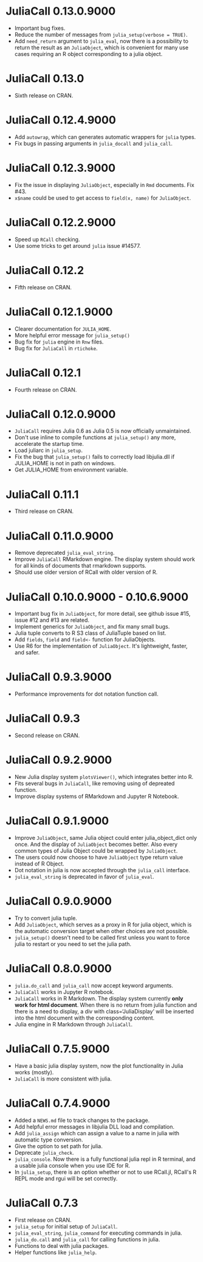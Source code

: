 # JuliaCall 0.13.0.9000

* Important bug fixes.
* Reduce the number of messages from `julia_setup(verbose = TRUE)`.
* Add `need_return` argument to `julia_eval`, now there is a possibility to return
  the result as an `JuliaObject`, which is convenient for many use cases requiring
  an R object corresponding to a julia object.

# JuliaCall 0.13.0

* Sixth release on CRAN.

# JuliaCall 0.12.4.9000

* Add `autowrap`, which can generates automatic wrappers for `julia` types.
* Fix bugs in passing arguments in `julia_docall` and `julia_call`.

# JuliaCall 0.12.3.9000

* Fix the issue in displaying `JuliaObject`, especially in `Rmd` documents. Fix #43.
* `x$name` could be used to get access to `field(x, name)` for `JuliaObject`.

# JuliaCall 0.12.2.9000

* Speed up `RCall` checking.
* Use some tricks to get around `julia` issue #14577.

# JuliaCall 0.12.2

* Fifth release on CRAN.

# JuliaCall 0.12.1.9000

* Clearer documentation for `JULIA_HOME`.
* More helpful error message for `julia_setup()`
* Bug fix for `julia` engine in `Rnw` files.
* Bug fix for `JuliaCall` in `rtichoke`.

# JuliaCall 0.12.1

* Fourth release on CRAN.

# JuliaCall 0.12.0.9000

* `JuliaCall` requires Julia 0.6 as Julia 0.5 is now officially unmaintained.
* Don't use inline to compile functions at `julia_setup()` any more,
  accelerate the startup time.
* Load juliarc in `julia_setup`.
* Fix the bug that `julia_setup()` fails to correctly load libjulia.dll
  if JULIA_HOME is not in path on windows.
* Get JULIA_HOME from environment variable.

# JuliaCall 0.11.1

* Third release on CRAN.

# JuliaCall 0.11.0.9000

* Remove deprecated `julia_eval_string`.
* Improve `JuliaCall` RMarkdown engine.
  The display system should work for all kinds of documents that rmarkdown supports.
* Should use older version of RCall with older version of R.

# JuliaCall 0.10.0.9000 - 0.10.6.9000

* Important bug fix in `JuliaObject`, for more detail, see github issue #15, issue #12 and #13 are related.
* Implement generics for `JuliaObject`, and fix many small bugs.
* Julia tuple converts to R S3 class of JuliaTuple based on list.
* Add `fields`, `field` and `field<-` function for JuliaObjects.
* Use R6 for the implementation of `JuliaObject`. It's lightweight, faster, and safer.

# JuliaCall 0.9.3.9000

* Performance improvements for dot notation function call.

# JuliaCall 0.9.3

* Second release on CRAN.

# JuliaCall 0.9.2.9000

* New Julia display system `plotsViewer()`, which integrates better into R.
* Fits several bugs in `JuliaCall`, like removing using of depreated function.
* Improve display systems of RMarkdown and Jupyter R Notebook.

# JuliaCall 0.9.1.9000

* Improve `JuliaObject`, same Julia object could enter julia_object_dict only once.
  And the display of `JuliaObject` becomes better.
  Also every common types of Julia Object could be wrapped by `JuliaObject`.
* The users could now choose to have `JuliaObject` type return value instead of
  R Object.
* Dot notation in julia is now accepted through the `julia_call` interface.
* `julia_eval_string` is deprecated in favor of `julia_eval`.

# JuliaCall 0.9.0.9000

* Try to convert julia tuple.
* Add `JuliaObject`, which serves as a proxy in R for julia object,
  which is the automatic conversion target when other choices are not possible.
* `julia_setup()` doesn't need to be called first unless you want to force
  julia to restart or you need to set the julia path.

# JuliaCall 0.8.0.9000

* `julia.do_call` and `julia_call` now accept keyword arguments.
* `JuliaCall` works in Jupyter R notebook.
* `JuliaCall` works in R Markdown.
  The display system currently **only work for html document**.
  When there is no return from julia function and there is a need to display,
  a div with class=‘JuliaDisplay’ will be inserted into the html document
  with the corresponding content.
* Julia engine in R Markdown through `JuliaCall`.

# JuliaCall 0.7.5.9000

* Have a basic julia display system, now the plot functionality in Julia works (mostly).
* `JuliaCall` is more consistent with julia.

# JuliaCall 0.7.4.9000

* Added a `NEWS.md` file to track changes to the package.
* Add helpful error messages in libjulia DLL load and compilation.
* Add `julia_assign` which can assign a value to a name in julia with automatic type conversion.
* Give the option to set path for julia.
* Deprecate `julia_check`.
* `julia_console`. Now there is a fully functional julia repl in R terminal,
  and a usable julia console when you use IDE for R.
* In `julia_setup`, there is an option whether or not to use RCall.jl,
  RCall's R REPL mode and rgui will be set correctly.

# JuliaCall 0.7.3

* First release on CRAN.
* `julia_setup` for initial setup of `JuliaCall`.
* `julia_eval_string`, `julia_command` for executing commands in julia.
* `julia_do.call` and `julia_call` for calling functions in julia.
* Functions to deal with julia packages.
* Helper functions like `julia_help`.
